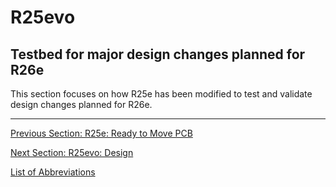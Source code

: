 # R25evo

## Testbed for major design changes planned for R26e
This section focuses on how R25e has been modified to test and validate design changes planned for R26e.

---

[Previous Section: R25e: Ready to Move PCB](../R25e/ready-to-move.md)

[Next Section: R25evo: Design](evo-design.md)  

[List of Abbreviations](list-of-abbrev.md)
